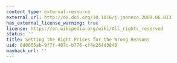 ```yaml
---
content_type: external-resource
external_url: http://dx.doi.org/10.1016/j.jmoneco.2009.06.013
has_external_license_warning: true
license: https://en.wikipedia.org/wiki/All_rights_reserved
status: ''
title: Setting the Right Prices for the Wrong Reasons
uid: 0d0665ab-9f7f-407c-b776-cf4e264d3840
wayback_url: ''
---
```

